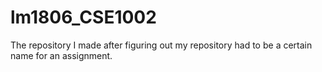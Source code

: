 # lm1806_CSE1002
The repository I made after figuring out my repository had to be a certain name for an assignment.
